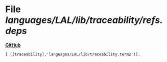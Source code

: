 # File _languages/LAL/lib/traceability/refs.deps_
**[GitHub](https://github.com/softlang/yas/blob/master/languages/LAL/lib/traceability/refs.deps)**
```
[ ([traceability],'languages/LAL/lib/traceability.term2')].
```
